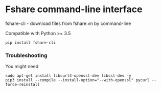 # Fshare command-line interface

fshare-cli - download files from fshare.vn by command-line

Compatible with Python >= 3.5

```
pip install fshare-cli
```

### Troubleshooting

You might need
```
sudo apt-get install libcurl4-openssl-dev libssl-dev -y
pip3 install --compile --install-option="--with-openssl" pycurl --force-reinstall
```
